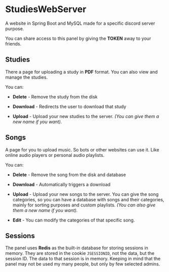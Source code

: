 # StudiesWebServer
A website in Spring Boot and MySQL made for a specific discord server purpose.

You can share access to this panel by giving the **TOKEN** away to your friends.

## Studies

There a page for uploading a study in **PDF** format.
You can also view and manage the studies.

You can:
- **Delete** - Remove the study from the disk

- **Download** - Redirects the user to download that study

- **Upload** - Upload your new studies to the server. *(You can give them a new name if you want).*

## Songs

A page for you to upload music. So bots or other websites can use it.
Like online audio players or personal audio playlists.

You can:
- **Delete** - Remove the song from the disk and database

- **Download** - Automatically triggers a download

- **Upload** - Upload your new songs to the server. 
  You can give the song categories, so you can have a database with songs
  and their categories, mainly for sorting purposes and custom playlists.
  *(You can also give them a new name if you want).*

- **Edit** - You can modify the categories of that specific song.

## Sessions

The panel uses **Redis** as the built-in database for storing
sessions in memory. 
They are stored in the cookie `JSESSIONID`, not the data, but the session ID. 
The data to that session is in memory.
Keeping in mind that the panel may not be used my many people, but only by few selected admins.
